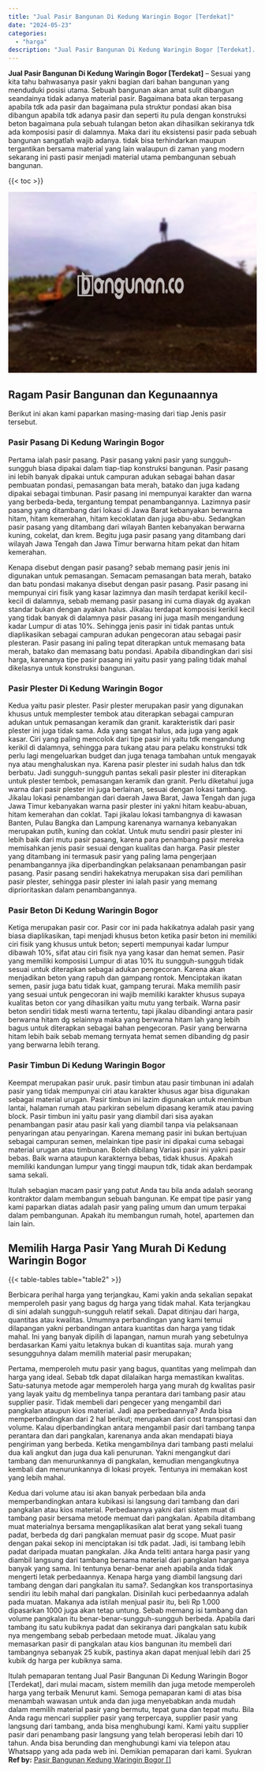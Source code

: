 ```yaml
---
title: "Jual Pasir Bangunan Di Kedung Waringin Bogor [Terdekat]"
date: "2024-05-23"
categories: 
  - "harga"
description: "Jual Pasir Bangunan Di Kedung Waringin Bogor [Terdekat]. Itulah pemaparan tentang Jual Pasir Bangunan Di Kedung Waringin Bogor [Terdekat], dari mulai macam..."
---
```


**Jual Pasir Bangunan Di Kedung Waringin Bogor \[Terdekat\]** – Sesuai yang kita tahu bahwasanya pasir yakni bagian dari bahan bangunan yang menduduki posisi utama. Sebuah bangunan akan amat sulit dibangun seandainya tidak adanya material pasir. Bagaimana bata akan terpasang apabila tdk ada pasir dan bagaimana pula struktur pondasi akan bisa dibangun apabila tdk adanya pasir dan seperti itu pula dengan konstruksi beton bagaimana pula sebuah tulangan beton akan dihasilkan sekiranya tdk ada komposisi pasir di dalamnya. Maka dari itu eksistensi pasir pada sebuah bangunan sangatlah wajib adanya. tidak bisa terhindarkan maupun tergantikan bersama material yang lain walaupun di zaman yang modern sekarang ini pasti pasir menjadi material utama pembangunan sebuah bangunan.

{{< toc >}}

![Jual Pasir Bangunan Di Kedung Waringin Bogor [Terdekat]](/images/jual-pasir-bangunan-68.png)

## Ragam Pasir Bangunan dan Kegunaannya

Berikut ini akan kami paparkan masing-masing dari tiap Jenis pasir tersebut.

### Pasir Pasang Di Kedung Waringin Bogor

Pertama ialah pasir pasang. Pasir pasang yakni pasir yang sungguh-sungguh biasa dipakai dalam tiap-tiap konstruksi bangunan. Pasir pasang ini lebih banyak dipakai untuk campuran adukan sebagai bahan dasar pembuatan pondasi, pemasangan bata merah, batako dan juga kadang dipakai sebagai timbunan. Pasir pasang ini mempunyai karakter dan warna yang berbeda-beda, tergantung tempat penambangannya. Lazimnya pasir pasang yang ditambang dari lokasi di Jawa Barat kebanyakan berwarna hitam, hitam kemerahan, hitam kecoklatan dan juga abu-abu. Sedangkan pasir pasang yang ditambang dari wilayah Banten kebanyakan berwarna kuning, cokelat, dan krem. Begitu juga pasir pasang yang ditambang dari wilayah Jawa Tengah dan Jawa Timur berwarna hitam pekat dan hitam kemerahan.

Kenapa disebut dengan pasir pasang? sebab memang pasir jenis ini digunakan untuk pemasangan. Semacam pemasangan bata merah, batako dan batu pondasi makanya disebut dengan pasir pasang. Pasir pasang ini mempunyai ciri fisik yang kasar lazimnya dan masih terdapat kerikil kecil-kecil di dalamnya, sebab memang pasir pasang ini cuma diayak dg ayakan standar bukan dengan ayakan halus. Jikalau terdapat komposisi kerikil kecil yang tidak banyak di dalamnya pasir pasang ini juga masih mengandung kadar Lumpur di atas 10%. Sehingga jenis pasir ini tidak pantas untuk diaplikasikan sebagai campuran adukan pengecoran atau sebagai pasir plesteran. Pasir pasang ini paling tepat diterapkan untuk memasang bata merah, batako dan memasang batu pondasi. Apabila dibandingkan dari sisi harga, karenanya tipe pasir pasang ini yaitu pasir yang paling tidak mahal dikelasnya untuk konstruksi bangunan.

### Pasir Plester Di Kedung Waringin Bogor

Kedua yaitu pasir plester. Pasir plester merupakan pasir yang digunakan khusus untuk memplester tembok atau diterapkan sebagai campuran adukan untuk pemasangan keramik dan granit. karakteristik dari pasir plester ini juga tidak sama. Ada yang sangat halus, ada juga yang agak kasar. Ciri yang paling mencolok dari tipe pasir ini yaitu tdk mengandung kerikil di dalamnya, sehingga para tukang atau para pelaku konstruksi tdk perlu lagi mengeluarkan budget dan juga tenaga tambahan untuk mengayak nya atau menghaluskan nya. Karena pasir plester ini sudah halus dan tdk berbatu. Jadi sungguh-sungguh pantas sekali pasir plester ini diterapkan untuk plester tembok, pemasangan keramik dan granit. Perlu diketahui juga warna dari pasir plester ini juga berlainan, sesuai dengan lokasi tambang. Jikalau lokasi penambangan dari daerah Jawa Barat, Jawa Tengah dan juga Jawa Timur kebanyakan warna pasir plester ini yakni hitam keabu-abuan, hitam kemerahan dan coklat. Tapi jikalau lokasi tambangnya di kawasan Banten, Pulau Bangka dan Lampung karenanya warnanya kebanyakan merupakan putih, kuning dan coklat. Untuk mutu sendiri pasir plester ini lebih baik dari mutu pasir pasang, karena para penambang pasir mereka memisahkan jenis pasir sesuai dengan kualitas dan harga. Pasir plester yang ditambang ini termasuk pasir yang paling lama pengerjaan penambangannya jika diperbandingkan pelaksanaan penambangan pasir pasang. Pasir pasang sendiri hakekatnya merupakan sisa dari pemilihan pasir plester, sehingga pasir plester ini ialah pasir yang memang diprioritaskan dalam penambangannya.

### Pasir Beton Di Kedung Waringin Bogor

Ketiga merupakan pasir cor. Pasir cor ini pada hakikatnya adalah pasir yang biasa diaplikasikan, tapi menjadi khusus beton ketika pasir beton ini memiliki ciri fisik yang khusus untuk beton; seperti mempunyai kadar lumpur dibawah 10%, sifat atau ciri fisik nya yang kasar dan hemat semen. Pasir yang memiliki komposisi Lumpur di atas 10% itu sungguh-sungguh tidak sesuai untuk diterapkan sebagai adukan pengecoran. Karena akan menjadikan beton yang rapuh dan gampang rontok. Menciptakan ikatan semen, pasir juga batu tidak kuat, gampang terurai. Maka memilih pasir yang sesuai untuk pengecoran ini wajib memiliki karakter khusus supaya kualitas beton cor yang dihasilkan yaitu mutu yang terbaik. Warna pasir beton sendiri tidak mesti warna tertentu, tapi jikalau dibandingi antara pasir berwarna hitam dg selainnya maka yang berwarna hitam lah yang lebih bagus untuk diterapkan sebagai bahan pengecoran. Pasir yang berwarna hitam lebih baik sebab memang ternyata hemat semen dibanding dg pasir yang berwarna lebih terang.

### Pasir Timbun Di Kedung Waringin Bogor

Keempat merupakan pasir uruk. pasir timbun atau pasir timbunan ini adalah pasir yang tidak mempunyai ciri atau karakter khusus agar bisa digunakan sebagai material urugan. Pasir timbun ini lazim digunakan untuk menimbun lantai, halaman rumah atau parkiran sebelum dipasang keramik atau paving block. Pasir timbun ini yaitu pasir yang diambil dari sisa ayakan penambangan pasir atau pasir kali yang diambil tanpa via pelaksanaan penyaringan atau penyaringan. Karena memang pasir ini bukan bertujuan sebagai campuran semen, melainkan tipe pasir ini dipakai cuma sebagai material urugan atau timbunan. Boleh dibilang Variasi pasir ini yakni pasir bebas. Baik warna ataupun karakternya bebas, tidak khusus. Apakah memiliki kandungan lumpur yang tinggi maupun tdk, tidak akan berdampak sama sekali.

Itulah sebagian macam pasir yang patut Anda tau bila anda adalah seorang kontraktor dalam membangun sebuah bangunan. Ke empat tipe pasir yang kami paparkan diatas adalah pasir yang paling umum dan umum terpakai dalam pembangunan. Apakah itu membangun rumah, hotel, apartemen dan lain lain.

## Memilih Harga Pasir Yang Murah Di Kedung Waringin Bogor

{{< table-tables table="table2" >}}

Berbicara perihal harga yang terjangkau, Kami yakin anda sekalian sepakat memperoleh pasir yang bagus dg harga yang tidak mahal. Kata terjangkau di sini adalah sungguh-sungguh relatif sekali. Dapat ditinjau dari harga, quantitas atau kwalitas. Umumnya perbandingan yang kami temui dilapangan yakni perbandingan antara kuantitas dan harga yang tidak mahal. Ini yang banyak dipilih di lapangan, namun murah yang sebetulnya berdasarkan Kami yaitu letaknya bukan di kuantitas saja. murah yang sesungguhnya dalam memilih material pasir merupakan;

Pertama, memperoleh mutu pasir yang bagus, quantitas yang melimpah dan harga yang ideal. Sebab tdk dapat dilalaikan harga memastikan kwalitas. Satu-satunya metode agar memperoleh harga yang murah dg kwalitas pasir yang layak yaitu dg membelinya tanpa perantara dari tambang pasir atau supplier pasir. Tidak membeli dari pengecer yang mengambil dari pangkalan ataupun kios material. Jadi apa perbedaannya? Anda bisa memperbandingkan dari 2 hal berikut; merupakan dari cost transportasi dan volume. Kalau diperbandingkan antara mengambil pasir dari tambang tanpa perantara dan dari pangkalan, karenanya anda akan mendapati biaya pengiriman yang berbeda. Ketika mengambilnya dari tambang pasti melalui dua kali angkut dan juga dua kali penurunan. Yakni mengangkut dari tambang dan menurunkannya di pangkalan, kemudian mengangkutnya kembali dan menurunkannya di lokasi proyek. Tentunya ini memakan kost yang lebih mahal.

Kedua dari volume atau isi akan banyak perbedaan bila anda memperbandingkan antara kubikasi isi langsung dari tambang dan dari pangkalan atau kios material. Perbedaannya yakni dari sistem muat di tambang pasir bersama metode memuat dari pangkalan. Apabila ditambang muat materialnya bersama mengaplikasikan alat berat yang sekali tuang padat, berbeda dg dari pangkalan memuat pasir dg scope. Muat pasir dengan pakai sekop ini menciptakan isi tdk padat. Jadi, isi tambang lebih padat daripada muatan pangkalan. Jika Anda teliti antara harga pasir yang diambil langsung dari tambang bersama material dari pangkalan harganya banyak yang sama. Ini tentunya benar-benar aneh apabila anda tidak mengerti letak perbedaannya. Kenapa harga yang diambil langsung dari tambang dengan dari pangkalan itu sama?. Sedangkan kos transportasinya sendiri itu lebih mahal dari pangkalan. Disinilah kuci perbedaannya adalah pada muatan. Makanya ada istilah menjual pasir itu, beli Rp 1.000 dipasarkan 1000 juga akan tetap untung. Sebab memang isi tambang dan volume pangkalan itu benar-benar-sungguh-sungguh berbeda. Apabila dari tambang itu satu kubiknya padat dan sekiranya dari pangkalan satu kubik nya mengembang sebab perbedaan metode muat. Jikalau yang memasarkan pasir di pangkalan atau kios bangunan itu membeli dari tambangnya sebanyak 25 kubik, pastinya akan dapat menjual lebih dari 25 kubik dg harga per kubiknya sama.

Itulah pemaparan tentang Jual Pasir Bangunan Di Kedung Waringin Bogor \[Terdekat\], dari mulai macam, sistem memilih dan juga metode memperoleh harga yang terbaik Menurut kami. Semoga pemaparan kami di atas bisa menambah wawasan untuk anda dan juga menyebabkan anda mudah dalam memilih material pasir yang bermutu, tepat guna dan tepat mutu. Bila Anda ragu mencari supplier pasir yang terpercaya, supplier pasir yang langsung dari tambang, anda bisa menghubungi kami. Kami yaitu supplier pasir dari penambang pasir langsung yang telah beroperasi lebih dari 10 tahun. Anda bisa berunding dan menghubungi kami via telepon atau Whatsapp yang ada pada web ini. Demikian pemaparan dari kami. Syukran
**Ref by:** [Pasir Bangunan Kedung Waringin Bogor []](https://id.wikipedia.org/wiki/Pasir)
